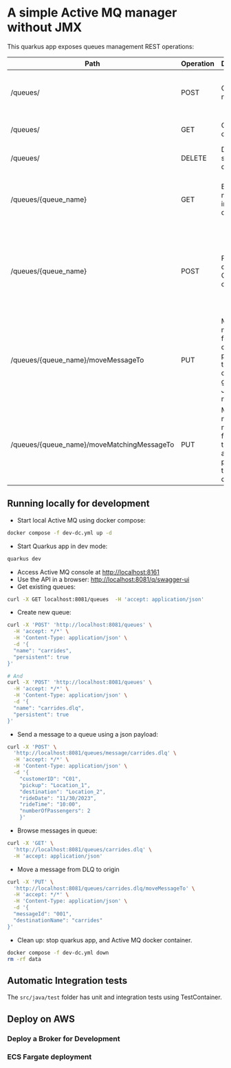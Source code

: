 # A simple Active MQ manager without JMX

This quarkus app exposes queues management REST operations:


| Path | Operation | Description | Example | Parameters |
| --- | --- | --- | --- | --- |
| /queues/ | POST | Create a new queue | { "name" : "carrides.dlq" } | a Json doc with properties for the queue |
| /queues/ | GET | Get the list of queues |  | a Json doc with queue descriptions |
| /queues/ | DELETE | Delete the specified queue | { "name" : "carrides.dlq" } | a Json doc with queue name |
| /queues/{queue_name} | GET | Browse messages in the given queue | | A list of messages with messageID, and payload as text |
| /queues/{queue_name} | POST | Post a demo CarRide object| { "customerID": "C01","pickup": "Location_1", "destination": "Location_2", "rideDate": "11/30/2023", "rideTime": "10:00",    "numberOfPassengers": 2 } | a Json Doc to define a car ride. |
| /queues/{queue_name}/moveMessageTo | PUT | Move a message from the queue as parameter to a destination, given the JMS message id | { "destinationName" : "carrides", "messageId": "..."  } | A Json doc with destination and messageId |
| /queues/{queue_name}/moveMatchingMessageTo | PUT | Move messages matching a filter from the queue as parameter to a destination | { "destinationName" : "carrides", "selector": " a sql filter" } | A Json doc with destination and filter selector |


## Running locally for development

* Start local Active MQ using docker compose:

```sh
docker compose -f dev-dc.yml up -d
```

* Start Quarkus app in dev mode:

```sh
quarkus dev
```

* Access Active MQ console at [http://localhost:8161](http://localhost:8161/index.html)
* Use the API in a browser: [http://localhost:8081/q/swagger-ui](http://localhost:8081/q/swagger-ui)
* Get existing queues:

```sh
curl -X GET localhost:8081/queues  -H 'accept: application/json'
```

* Create new queue:

```sh
curl -X 'POST' 'http://localhost:8081/queues' \
  -H 'accept: */*' \
  -H 'Content-Type: application/json' \
  -d '{
  "name": "carrides",
  "persistent": true
}'

# And
curl -X 'POST' 'http://localhost:8081/queues' \
  -H 'accept: */*' \
  -H 'Content-Type: application/json' \
  -d '{
  "name": "carrides.dlq",
  "persistent": true
}'
```


* Send a message to a queue using a json payload:

```sh
curl -X 'POST' \
  'http://localhost:8081/queues/message/carrides.dlq' \
  -H 'accept: */*' \
  -H 'Content-Type: application/json' \
  -d '{
    "customerID": "C01",
    "pickup": "Location_1",
    "destination": "Location_2",
    "rideDate": "11/30/2023",
    "rideTime": "10:00",
    "numberOfPassengers": 2
    }'
```

* Browse messages in queue:

```sh
curl -X 'GET' \
  'http://localhost:8081/queues/carrides.dlq' \
  -H 'accept: application/json'
```

* Move a message from DLQ to origin

```sh
curl -X 'PUT' \
  'http://localhost:8081/queues/carrides.dlq/moveMessageTo' \
  -H 'accept: */*' \
  -H 'Content-Type: application/json' \
  -d '{
  "messageId": "001",
  "destinationName": "carrides"
}'
```

* Clean up: stop quarkus app, and Active MQ docker container.

```sh
docker compose -f dev-dc.yml down
rm -rf data
```

## Automatic Integration tests

The `src/java/test` folder has unit and integration tests using TestContainer.

## Deploy on AWS

### Deploy a Broker for Development

### ECS Fargate deployment

